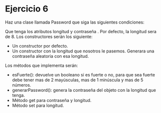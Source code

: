 # Ejercicio 6

Haz una clase llamada Password que siga las siguientes condiciones:

Que tenga los atributos longitud y contraseña . Por defecto, la longitud sera de 8.
Los constructores serán los siguiente:
- Un constructor por defecto.
- Un constructor con la longitud que nosotros le pasemos. Generara una contraseña aleatoria con esa longitud.

Los métodos que implementa serán:

- esFuerte(): devuelve un booleano si es fuerte o no, para que sea fuerte debe tener mas de 2 mayúsculas, mas de 1 minúscula y mas de 5 números.
- generarPassword():  genera la contraseña del objeto con la longitud que tenga.
- Método get para contraseña y longitud.
- Método set para longitud.
